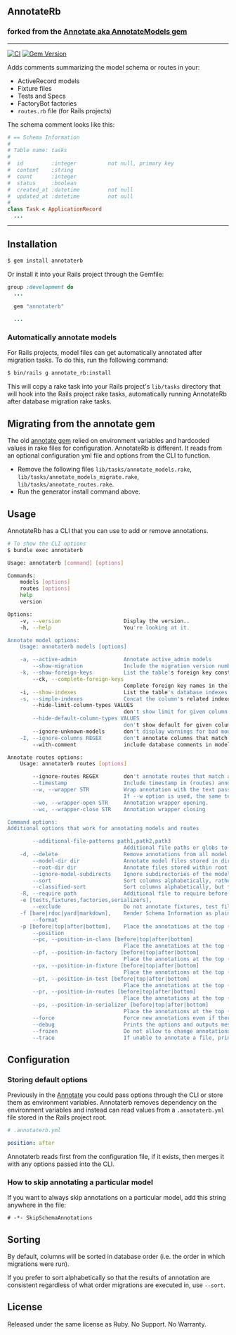 ## AnnotateRb
### forked from the [Annotate aka AnnotateModels gem](https://github.com/ctran/annotate_models)

----------
[![CI](https://github.com/drwl/annotaterb/actions/workflows/ci.yml/badge.svg)](https://github.com/drwl/annotaterb/actions/workflows/ci.yml)
[![Gem Version](https://badge.fury.io/rb/annotaterb.svg)](https://badge.fury.io/rb/annotaterb)

Adds comments summarizing the model schema or routes in your:

- ActiveRecord models
- Fixture files
- Tests and Specs
- FactoryBot factories
- `routes.rb` file (for Rails projects)

The schema comment looks like this:

```ruby
# == Schema Information
#
# Table name: tasks
#
#  id         :integer          not null, primary key
#  content    :string
#  count      :integer
#  status     :boolean
#  created_at :datetime         not null
#  updated_at :datetime         not null
#
class Task < ApplicationRecord
  ...
```
----------
## Installation

```sh
$ gem install annotaterb
```

Or install it into your Rails project through the Gemfile:

```rb
group :development do
  ...

  gem "annotaterb"
  
  ...
```

### Automatically annotate models
For Rails projects, model files can get automatically annotated after migration tasks. To do this, run the following command:

```sh
$ bin/rails g annotate_rb:install
```

This will copy a rake task into your Rails project's `lib/tasks` directory that will hook into the Rails project rake tasks, automatically running AnnotateRb after database migration rake tasks.

## Migrating from the annotate gem
The old [annotate gem](https://github.com/ctran/annotate_models) relied on environment variables and hardcoded values in rake files for configuration. AnnotateRb is different. It reads from an optional configuration yml file and options from the CLI to function.

* Remove the following files `lib/tasks/annotate_models.rake`, `lib/tasks/annotate_models_migrate.rake`, `lib/tasks/annotate_routes.rake`.
* Run the generator install command above.

## Usage

AnnotateRb has a CLI that you can use to add or remove annotations.

```sh
# To show the CLI options
$ bundle exec annotaterb 

Usage: annotaterb [command] [options]

Commands:
    models [options]
    routes [options]
    help
    version

Options:
    -v, --version                    Display the version..
    -h, --help                       You're looking at it.

Annotate model options:
    Usage: annotaterb models [options]

    -a, --active-admin               Annotate active_admin models
        --show-migration             Include the migration version number in the annotation
    -k, --show-foreign-keys          List the table's foreign key constraints in the annotation
        --ck, --complete-foreign-keys
                                     Complete foreign key names in the annotation
    -i, --show-indexes               List the table's database indexes in the annotation
    -s, --simple-indexes             Concat the column's related indexes in the annotation
        --hide-limit-column-types VALUES
                                     don't show limit for given column types, separated by commas (i.e., `integer,boolean,text`)
        --hide-default-column-types VALUES
                                     don't show default for given column types, separated by commas (i.e., `json,jsonb,hstore`)
        --ignore-unknown-models      don't display warnings for bad model files
    -I, --ignore-columns REGEX       don't annotate columns that match a given REGEX (i.e., `annotate -I '^(id|updated_at|created_at)'`
        --with-comment               include database comments in model annotations

Annotate routes options:
    Usage: annotaterb routes [options]

        --ignore-routes REGEX        don't annotate routes that match a given REGEX (i.e., `annotate -I '(mobile|resque|pghero)'`
        --timestamp                  Include timestamp in (routes) annotation
        --w, --wrapper STR           Wrap annotation with the text passed as parameter.
                                     If --w option is used, the same text will be used as opening and closing
        --wo, --wrapper-open STR     Annotation wrapper opening.
        --wc, --wrapper-close STR    Annotation wrapper closing

Command options:
Additional options that work for annotating models and routes

        --additional-file-patterns path1,path2,path3
                                     Additional file paths or globs to annotate, separated by commas (e.g. `/foo/bar/%model_name%/*.rb,/baz/%model_name%.rb`)
    -d, --delete                     Remove annotations from all model files or the routes.rb file
        --model-dir dir              Annotate model files stored in dir rather than app/models, separate multiple dirs with commas
        --root-dir dir               Annotate files stored within root dir projects, separate multiple dirs with commas
        --ignore-model-subdirects    Ignore subdirectories of the models directory
        --sort                       Sort columns alphabetically, rather than in creation order
        --classified-sort            Sort columns alphabetically, but first goes id, then the rest columns, then the timestamp columns and then the association columns
    -R, --require path               Additional file to require before loading models, may be used multiple times
    -e [tests,fixtures,factories,serializers],
        --exclude                    Do not annotate fixtures, test files, factories, and/or serializers
    -f [bare|rdoc|yard|markdown],    Render Schema Information as plain/RDoc/Yard/Markdown
        --format
    -p [before|top|after|bottom],    Place the annotations at the top (before) or the bottom (after) of the model/test/fixture/factory/route/serializer file(s)
        --position
        --pc, --position-in-class [before|top|after|bottom]
                                     Place the annotations at the top (before) or the bottom (after) of the model file
        --pf, --position-in-factory [before|top|after|bottom]
                                     Place the annotations at the top (before) or the bottom (after) of any factory files
        --px, --position-in-fixture [before|top|after|bottom]
                                     Place the annotations at the top (before) or the bottom (after) of any fixture files
        --pt, --position-in-test [before|top|after|bottom]
                                     Place the annotations at the top (before) or the bottom (after) of any test files
        --pr, --position-in-routes [before|top|after|bottom]
                                     Place the annotations at the top (before) or the bottom (after) of the routes.rb file
        --ps, --position-in-serializer [before|top|after|bottom]
                                     Place the annotations at the top (before) or the bottom (after) of the serializer files
        --force                      Force new annotations even if there are no changes.
        --debug                      Prints the options and outputs messages to make it easier to debug.
        --frozen                     Do not allow to change annotations. Exits non-zero if there are going to be changes to files.
        --trace                      If unable to annotate a file, print the full stack trace, not just the exception message.
```

## Configuration

### Storing default options
Previously in the [Annotate](https://github.com/ctran/annotate_models) you could pass options through the CLI or store them as environment variables. Annotaterb removes dependency on the environment variables and instead can read values from a `.annotaterb.yml` file stored in the Rails project root.

```yml
# .annotaterb.yml

position: after
```

Annotaterb reads first from the configuration file, if it exists, then merges it with any options passed into the CLI.

### How to skip annotating a particular model
If you want to always skip annotations on a particular model, add this string
anywhere in the file:

    # -*- SkipSchemaAnnotations

## Sorting

By default, columns will be sorted in database order (i.e. the order in which
migrations were run).

If you prefer to sort alphabetically so that the results of annotation are
consistent regardless of what order migrations are executed in, use `--sort`.

## License

Released under the same license as Ruby. No Support. No Warranty.

